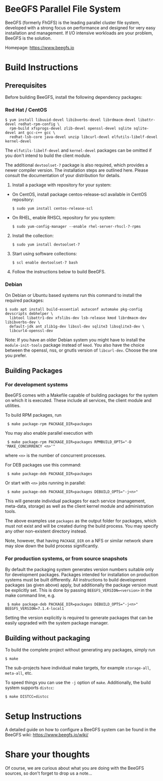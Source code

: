 # BeeGFS Parallel File System
BeeGFS (formerly FhGFS) is the leading parallel cluster file system,
developed with a strong focus on performance and designed for very easy
installation and management.
If I/O intensive workloads are your problem, BeeGFS is the solution.

Homepage: https://www.beegfs.io

# Build Instructions

## Prerequisites
Before building BeeGFS, install the following dependency packages:

### Red Hat / CentOS
```
$ yum install libuuid-devel libibverbs-devel librdmacm-devel libattr-devel redhat-rpm-config \
  rpm-build xfsprogs-devel zlib-devel openssl-devel sqlite sqlite-devel ant gcc-c++ gcc \
  redhat-lsb-core java-devel unzip libcurl-devel elfutils-libelf-devel kernel-devel
```

The `elfutils-libelf-devel` and `kernel-devel` packages can be omitted if you don't intend to
build the client module.

The additional `devtoolset-7` package is also required,
which provides a newer compiler version. The installation steps are outlined here.
Please consult the documentation of your distribution for details.

  1. Install a package with repository for your system:
   - On CentOS, install package centos-release-scl available in CentOS repository:
     ```
     $ sudo yum install centos-release-scl
     ```
   - On RHEL, enable RHSCL repository for you system:
     ```
     $ sudo yum-config-manager --enable rhel-server-rhscl-7-rpms
     ```
  2. Install the collection:
     ```
     $ sudo yum install devtoolset-7
     ```

  3. Start using software collections:
     ```
     $ scl enable devtoolset-7 bash
     ```
  4. Follow the instructions below to build BeeGFS.

### Debian
On Debian or Ubuntu based systems run this command to install the required packages:
```
$ sudo apt install build-essential autoconf automake pkg-config devscripts debhelper \
  libtool libattr1-dev xfslibs-dev lsb-release kmod librdmacm-dev libibverbs-dev \
  default-jdk ant zlib1g-dev libssl-dev sqlite3 libsqlite3-dev \
  libcurl4-openssl-dev 
```
Note: If you have an older Debian system you might have to install the
`module-init-tools` package instead of `kmod`.
You also have the choice between
the openssl, nss, or gnutls version of `libcurl-dev`. Choose the one you prefer.

## Building Packages

### For development systems

BeeGFS comes with a Makefile capable of building packages for the system on which it is executed.
These include all services, the client module and utilities.

To build RPM packages, run
```
 $ make package-rpm PACKAGE_DIR=packages
```
You may also enable parallel execution with
```
 $ make package-rpm PACKAGE_DIR=packages RPMBUILD_OPTS="-D 'MAKE_CONCURRENCY <n>'"
```
where `<n>` is the number of concurrent processes.

For DEB packages use this command:
```
 $ make package-deb PACKAGE_DIR=packages
```
Or start with `<n>` jobs running in parallel:
```
 $ make package-deb PACKAGE_DIR=packages DEBUILD_OPTS="-j<n>"
```

This will generate individual packages for each service (management, meta-data, storage)
as well as the client kernel module and administration tools.

The above examples use `packages` as the output folder for packages, which must not exist
and will be created during the build process.
You may specify any other non-existent directory instead.

Note, however, that having `PACKAGE_DIR` on a NFS or similar network share may slow down
the build process significantly.

### For production systems, or from source snapshots

By default the packaging system generates version numbers suitable only for development
packages. Packages intended for installation on production systems must be built differently.
All instructions to build development packages (as given above) apply, but additionally the
package version must be explicitly set. This is done by passing `BEEGFS_VERSION=<version>`
in the make command line, e.g.
```
 $ make package-deb PACKAGE_DIR=packages DEBUILD_OPTS="-j<n>" BEEGFS_VERSION=7.1.4-local1
```

Setting the version explicitly is required to generate packages that can be easily upgraded
with the system package manager.


## Building without packaging
To build the complete project without generating any packages,
simply run
```
$ make
```

The sub-projects have individual make targets, for example `storage-all`,
`meta-all`, etc.

To speed things you can use the `-j` option of `make`.
Additionally, the build system supports `distcc`:
```
$ make DISTCC=distcc
```

# Setup Instructions
A detailed guide on how to configure a BeeGFS system can be found in
the BeeGFS wiki: https://www.beegfs.io/wiki/

# Share your thoughts
Of course, we are curious about what you are doing with the BeeGFS sources, so
don't forget to drop us a note...

